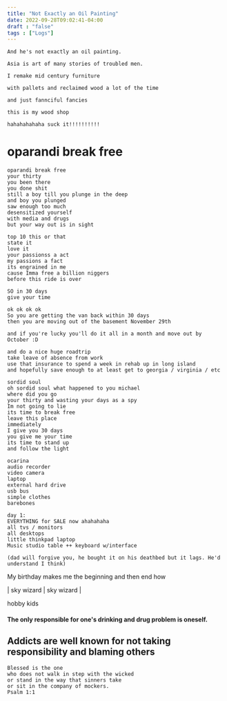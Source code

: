 ```yaml
---
title: "Not Exactly an Oil Painting"
date: 2022-09-28T09:02:41-04:00
draft : "false"
tags : ["Logs"]
---
```


```
And he's not exactly an oil painting.

Asia is art of many stories of troubled men.

I remake mid century furniture

with pallets and reclaimed wood a lot of the time

and just fannciful fancies

this is my wood shop

hahahahahaha suck it!!!!!!!!!!
```

<!--more-->


# oparandi break free

```
oparandi break free
your thirty
you been there
you done shit
still a boy till you plunge in the deep
and boy you plunged
saw enough too much
desensitized yourself
with media and drugs
but your way out is in sight

top 10 this or that
state it
love it
your passionss a act
my passions a fact
its engrained in me
cause Imma free a billion niggers
before this ride is over

SO in 30 days
give your time

ok ok ok ok
So you are getting the van back within 30 days
then you are moving out of the basement November 29th

and if you're lucky you'll do it all in a month and move out by October :D

and do a nice huge roadtrip
take leave of absence from work
use that insurance to spend a week in rehab up in long island
and hopefully save enough to at least get to georgia / virginia / etc

sordid soul
oh sordid soul what happened to you michael
where did you go
your thirty and wasting your days as a spy
Im not going to lie
its time to break free
leave this place
immediately
I give you 30 days
you give me your time
its time to stand up
and follow the light

ocarina
audio recorder
video camera
laptop
external hard drive
usb bus
simple clothes
barebones

day 1:
EVERYTHING for SALE now ahahahaha
all tvs / monitors
all desktops
little thinkpad laptop
Music studio table ++ keyboard w/interface

(dad will forgive you, he bought it on his deathbed but it lags. He'd understand I think)
```

My birthday makes me the beginning and then end
how

| sky wizard | sky wizard |

hobby kids

#### The only responsible for one's drinking and drug problem is oneself.

## Addicts are well known for not taking responsibility and blaming others


```
Blessed is the one
who does not walk in step with the wicked
or stand in the way that sinners take
or sit in the company of mockers.
Psalm 1:1
```

<!--

| Dailies        | Questions           | Answers  |
| ------------- |:-------------:| -----:|
| Read()      | *What did you read?* | X |
| Write()      | *What did you write?*      |   X |
| Create() | *What did you make?*      |    X |
| Exercise() | *Dance workout (or otherwise?)*      |    X |
| Audio() | *You recorded what:*      |    X |
 | Video() | *You filmed what:*      |    X |
| Finish() | *You bounced what track:*      |    X |
| Live() | *You sang what live:*      |    X |
| Finish2() | *You made what visuals*      |    X |
| Phone() | *You called who:*      |    X |
| Share() | *Uploaded what to archive:*      |    X |
| PBD() | *You did what for PBD?*      |    X |
| Web() | *You did what to POLIW.AT?*      |    X |
| PBQ() | *You asked what question?*      |    X |
| PBS() | *You learned what story?*      |    X |
| FBR() | *Federal Beat Reserve*      |    X |
| FA() | *Freestylers Anonymous*      |    X |
| SiSo() | *SING SONG*      |    X |
| PBA() | *Pale Blue Archive*      |    X |
| PBD() | *Pale Blue Dawt*      |    X |
| Love&Legacy() | *You did what for friends/fam?*      |    X |
| God() | *You're grateful for what?*      |    X |
<sub>v1.0</sub>

 -->
